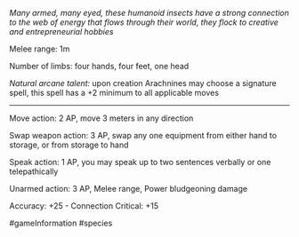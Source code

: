 *Many armed, many eyed, these humanoid insects have a strong connection to the web of energy that flows through their world, they flock to creative and entrepreneurial hobbies*

Melee range: 1m

Number of limbs: four hands, four feet, one head

*Natural arcane talent:* upon creation Arachnines may choose a signature spell, this spell has a +2 minimum to all applicable moves

---

Move action: 2 AP, move 3 meters in any direction

Swap weapon action: 3 AP, swap any one equipment from either hand to storage, or from storage to hand

Speak action: 1 AP, you may speak up to two sentences verbally or one telepathically

Unarmed action: 3 AP, Melee range, Power bludgeoning damage

Accuracy: +25 - Connection
Critical: +15

#gameInformation #species